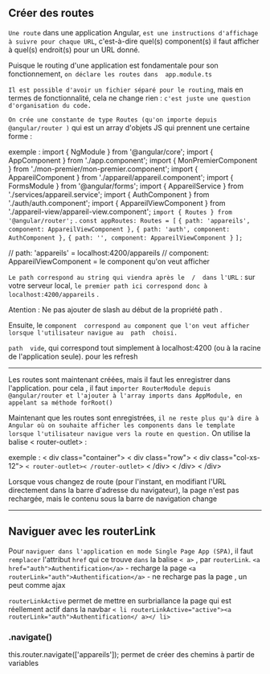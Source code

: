 ## Créer des routes

`Une route` dans une application Angular, `est une instructions d'affichage à suivre pour chaque URL`, c'est-à-dire quel(s) component(s) il faut afficher à quel(s) endroit(s) pour un URL donné.

Puisque le routing d'une application est fondamentale pour son fonctionnement, `on déclare les routes dans  app.module.ts`

`Il est possible d'avoir un fichier séparé pour le routing`, mais en termes de fonctionnalité, cela ne change rien : `c'est juste une question d'organisation du code.`

`On crée une constante de type Routes (qu'on importe depuis  @angular/router )` qui est un array d'objets JS qui prennent une certaine forme :

exemple :
    import { NgModule } from '@angular/core';
    import { AppComponent } from './app.component';
    import { MonPremierComponent } from './mon-premier/mon-premier.component';
    import { AppareilComponent } from './appareil/appareil.component';
    import { FormsModule } from '@angular/forms';
    import { AppareilService } from './services/appareil.service';
    import { AuthComponent } from './auth/auth.component';
    import { AppareilViewComponent } from './appareil-view/appareil-view.component';
    `import { Routes } from '@angular/router';`
.
    `const appRoutes: Routes = [`
        `{ path: 'appareils', component: AppareilViewComponent },`
        `{ path: 'auth', component: AuthComponent },`
        `{ path: '', component: AppareilViewComponent }`
    `];`

//  path: 'appareils' =  localhost:4200/appareils 
//  component: AppareilViewComponent = le component qu'on veut afficher 


`Le path correspond au string qui viendra après le  /  dans l'URL` : sur votre serveur local, `le premier path ici correspond donc à localhost:4200/appareils` .

Atention : Ne pas ajouter de slash au début de la propriété  path .

Ensuite, le  `component  correspond au component que l'on veut afficher lorsque l'utilisateur navigue au  path  choisi.`

`path  vide`, qui correspond tout simplement à  localhost:4200  (ou à la racine de l'application seule). pour les refresh

-------------------------

Les routes sont maintenant créées, mais il faut les enregistrer dans l'application.
pour cela , il faut `importer RouterModule depuis @angular/router et l'ajouter à l'array imports dans AppModule, en appelant sa méthode forRoot()`

Maintenant que les routes sont enregistrées, `il ne reste plus qu'à dire à Angular où on souhaite afficher les components dans le template lorsque l'utilisateur navigue vers la route en question.`  On utilise la balise  < router-outlet>  :

exemple : 
    < div class="container">
    < div class="row">
        < div class="col-xs-12">
            `< router-outlet>< /router-outlet>`
        < /div>
    < /div>
    < /div>

Lorsque vous changez de route (pour l'instant, en modifiant l'URL directement dans la barre d'adresse du navigateur), la page n'est pas rechargée, mais le contenu sous la barre de navigation change

---------------------------------------

## Naviguer avec les routerLink

Pour `naviguer dans l'application en mode Single Page App (SPA)`, il faut `remplacer` l'attribut `href` qui ce trouve `dans` la balise `< a>` , par `routerLink`.
    `<a href="auth">Authentification</a>`       - recharge la page 
    `<a routerLink="auth">Authentification</a>` - ne recharge pas la page , un peut comme ajax

`routerLinkActive` permet de mettre en surbriallance la page qui est réellement actif dans la navbar
    `< li routerLinkActive="active"><a routerLink="auth">Authentification</ a></ li>`

### .navigate()

this.router.navigate(['appareils']); permet de créer des chemins à partir de variables
